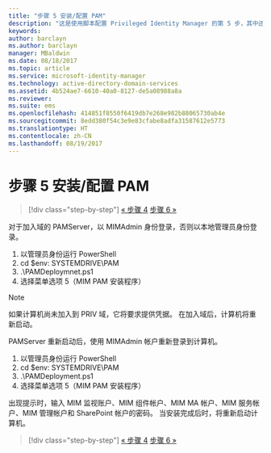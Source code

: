 ```yaml
---
title: "步骤 5 安装/配置 PAM"
description: "这是使用脚本配置 Privileged Identity Manager 的第 5 步，其中还介绍了在 PAM 服务器上进行部署的步骤。"
keywords: 
author: barclayn
ms.author: barclayn
manager: MBaldwin
ms.date: 08/18/2017
ms.topic: article
ms.service: microsoft-identity-manager
ms.technology: active-directory-domain-services
ms.assetid: 4b524ae7-6610-40a0-8127-de5a08988a8a
ms.reviewer: 
ms.suite: ems
ms.openlocfilehash: 414851f8550f6419db7e268e982b88065730ab4e
ms.sourcegitcommit: 8edd380f54c3e9e83cfabe8adfa31587612e5773
ms.translationtype: HT
ms.contentlocale: zh-CN
ms.lasthandoff: 08/19/2017
---
```

# <a name="step-5-installingconfiguring-pam"></a>步骤 5 安装/配置 PAM

>[!div class="step-by-step"]
[« 步骤 4](sp1-step4-configuring-sharepoint.md)
[步骤 6 »](sp1-step6-setup-pam-trust.md)

对于加入域的 PAMServer，以 MIMAdmin 身份登录，否则以本地管理员身份登录。
1. 以管理员身份运行 PowerShell
2. cd $env: SYSTEMDRIVE\PAM
3. .\PAMDeploymnet.ps1
4. 选择菜单选项 5（MIM PAM 安装程序）

>[!NOTE]
>如果计算机尚未加入到 PRIV 域，它将要求提供凭据。 在加入域后，计算机将重新启动。

PAMServer 重新启动后，使用 MIMAdmin 帐户重新登录到计算机。

1. 以管理员身份运行 PowerShell
2. cd $env: SYSTEMDRIVE\PAM
3. .\PAMDeployment.ps1
4. 选择菜单选项 5（MIM PAM 安装程序）

  出现提示时，输入 MIM 监视账户、MIM 组件帐户、MIM MA 帐户、MIM 服务帐户、MIM 管理帐户和 SharePoint 帐户的密码。
  当安装完成后时，将重新启动计算机。

>[!div class="step-by-step"]
[« 步骤 4](sp1-step4-configuring-sharepoint.md)
[步骤 6 »](sp1-step6-setup-pam-trust.md)
